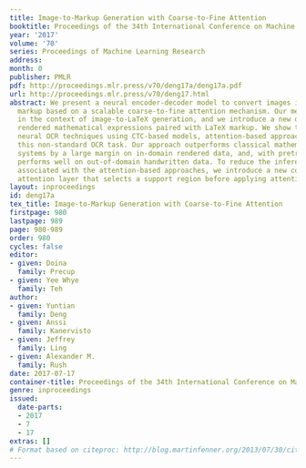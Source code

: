 ```yaml
---
title: Image-to-Markup Generation with Coarse-to-Fine Attention
booktitle: Proceedings of the 34th International Conference on Machine Learning
year: '2017'
volume: '70'
series: Proceedings of Machine Learning Research
address: 
month: 0
publisher: PMLR
pdf: http://proceedings.mlr.press/v70/deng17a/deng17a.pdf
url: http://proceedings.mlr.press/v70/deng17.html
abstract: We present a neural encoder-decoder model to convert images into presentational
  markup based on a scalable coarse-to-fine attention mechanism. Our method is evaluated
  in the context of image-to-LaTeX generation, and we introduce a new dataset of real-world
  rendered mathematical expressions paired with LaTeX markup. We show that unlike
  neural OCR techniques using CTC-based models, attention-based approaches can tackle
  this non-standard OCR task. Our approach outperforms classical mathematical OCR
  systems by a large margin on in-domain rendered data, and, with pretraining, also
  performs well on out-of-domain handwritten data. To reduce the inference complexity
  associated with the attention-based approaches, we introduce a new coarse-to-fine
  attention layer that selects a support region before applying attention.
layout: inproceedings
id: deng17a
tex_title: Image-to-Markup Generation with Coarse-to-Fine Attention
firstpage: 980
lastpage: 989
page: 980-989
order: 980
cycles: false
editor:
- given: Doina
  family: Precup
- given: Yee Whye
  family: Teh
author:
- given: Yuntian
  family: Deng
- given: Anssi
  family: Kanervisto
- given: Jeffrey
  family: Ling
- given: Alexander M.
  family: Rush
date: 2017-07-17
container-title: Proceedings of the 34th International Conference on Machine Learning
genre: inproceedings
issued:
  date-parts:
  - 2017
  - 7
  - 17
extras: []
# Format based on citeproc: http://blog.martinfenner.org/2013/07/30/citeproc-yaml-for-bibliographies/
---
```

